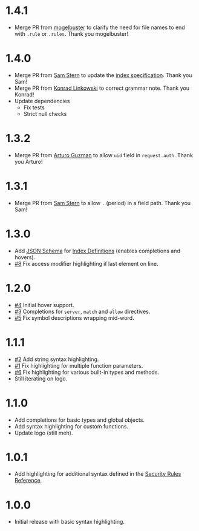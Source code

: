 # 1.4.1
- Merge PR from [mogelbuster](https://github.com/mogelbuster) to clarify the need for file names to end with `.rule` or `.rules`. Thank you mogelbuster!

# 1.4.0
- Merge PR from [Sam Stern](https://github.com/samtstern) to update the [index specification](https://github.com/firebase/firebase-tools/blob/master/src/firestore/indexes-spec.ts). Thank you Sam!
- Merge PR from [Konrad Linkowski](https://github.com/KonradLinkowski) to correct grammar note. Thank you Konrad!
- Update dependencies
   - Fix tests
   - Strict null checks

# 1.3.2
- Merge PR from [Arturo Guzman](https://github.com/guzart) to allow `uid` field in `request.auth`. Thank you Arturo!

# 1.3.1
- Merge PR from [Sam Stern](https://github.com/samtstern) to allow `.` (period) in a field path. Thank you Sam!

# 1.3.0
- Add [JSON Schema](https://code.visualstudio.com/docs/languages/json#_intellisense-validation) for [Index Definitions](https://cloud.google.com/firestore/docs/reference/rest/v1beta1/projects.databases.indexes) (enables completions and hovers).
- [#8](https://github.com/toba/vsfire/issues/8)
   Fix access modifier highlighting if last element on line.

# 1.2.0
- [#4](https://github.com/toba/vsfire/issues/4)
   Initial hover support.
- [#3](https://github.com/toba/vsfire/issues/3)
   Completions for `server`, `match` and `allow` directives.
- [#5](https://github.com/toba/vsfire/issues/5)
   Fix symbol descriptions wrapping mid-word.

# 1.1.1
- [#2](https://github.com/toba/vsfire/issues/2)
   Add string syntax highlighting.
- [#1](https://github.com/toba/vsfire/issues/1)
   Fix highlighting for multiple function parameters.
- [#6](https://github.com/toba/vsfire/issues/6)
   Fix highlighting for various built-in types and methods.
- Still iterating on logo.

# 1.1.0
- Add completions for basic types and global objects.
- Add syntax highlighting for custom functions.
- Update logo (still meh).

# 1.0.1
- Add highlighting for additional syntax defined in the [Security Rules Reference](https://cloud.google.com/firestore/docs/reference/security/).

# 1.0.0
- Initial release with basic syntax highlighting.